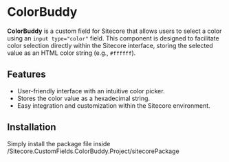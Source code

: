 # ColorBuddy

**ColorBuddy** is a custom field for Sitecore that allows users to select a color using an `input type="color"` field. This component is designed to facilitate color selection directly within the Sitecore interface, storing the selected value as an HTML color string (e.g., `#ffffff`).

## Features

- User-friendly interface with an intuitive color picker.
- Stores the color value as a hexadecimal string.
- Easy integration and customization within the Sitecore environment.

## Installation

Simply install the package file inside /Sitecore.CustomFields.ColorBuddy.Project/sitecorePackage
